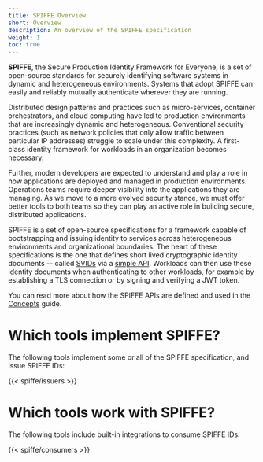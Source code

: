 ```yaml
---
title: SPIFFE Overview
short: Overview
description: An overview of the SPIFFE specification
weight: 1
toc: true
---
```


**SPIFFE**, the Secure Production Identity Framework for Everyone, is a set of open-source standards for securely identifying software systems in dynamic and heterogeneous environments. Systems that adopt SPIFFE can easily and reliably mutually authenticate wherever they are running.

Distributed design patterns and practices such as micro-services, container orchestrators, and cloud computing have led to production environments that are increasingly dynamic and heterogeneous. Conventional security practices (such as network policies that only allow traffic between particular IP addresses) struggle to scale under this complexity. A first-class identity framework for workloads in an organization becomes necessary.

Further, modern developers are expected to understand and play a role in how applications are deployed and managed in production environments. Operations teams require deeper visibility into the applications they are managing. As we move to a more evolved security stance, we must offer better tools to both teams so they can play an active role in building secure, distributed applications.

SPIFFE is a set of open-source specifications for a framework capable of bootstrapping and issuing identity to services across heterogeneous environments and organizational boundaries. The heart of these specifications is the one that defines short lived cryptographic identity documents -- called [SVIDs](/spiffe/concepts/#spiffe-verifiable-identity-document-svid) via a [simple API](/spiffe/concepts/#spiffe-workload-api). Workloads can then use these identity documents when authenticating to other workloads, for example by establishing a TLS connection or by signing and verifying a JWT token.

You can read more about how the SPIFFE APIs are defined and used in the [Concepts](/spiffe/concepts/) guide.

# Which tools implement SPIFFE?

The following tools implement some or all of the SPIFFE specification, and issue SPIFFE IDs:

{{< spiffe/issuers >}}

# Which tools work with SPIFFE?

The following tools include built-in integrations to consume SPIFFE IDs:

{{< spiffe/consumers >}}
